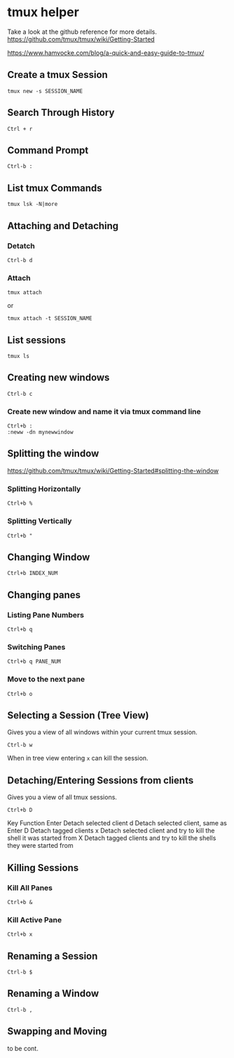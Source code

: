 # tmux helper


Take a look at the github reference for more details.
https://github.com/tmux/tmux/wiki/Getting-Started

https://www.hamvocke.com/blog/a-quick-and-easy-guide-to-tmux/

## Create a tmux Session
```
tmux new -s SESSION_NAME
```

## Search Through History
```
Ctrl + r
```

## Command Prompt
```
Ctrl-b :
```

## List tmux Commands
```
tmux lsk -N|more
```


## Attaching and Detaching

### Detatch 
```
Ctrl-b d
```

### Attach
```
tmux attach
``` 
or 
```
tmux attach -t SESSION_NAME
```
	
## List sessions
```
tmux ls
```

## Creating new windows
```
Ctrl-b c
```

### Create new window and name it via tmux command line
```
Ctrl+b :
:neww -dn mynewwindow
```

## Splitting the window
https://github.com/tmux/tmux/wiki/Getting-Started#splitting-the-window

### Splitting Horizontally
```
Ctrl+b %
```
### Splitting Vertically
```
Ctrl+b "
```
## Changing Window
```
Ctrl+b INDEX_NUM
```

## Changing panes
### Listing Pane Numbers
```
Ctrl+b q
```
### Switching Panes
```
Ctrl+b q PANE_NUM
```
### Move to the next pane
```
Ctrl+b o
```

## Selecting a Session (Tree View)
Gives you a view of all windows within your current tmux session.
```
Ctrl-b w
```
When in tree view entering ```x``` can kill the session.

## Detaching/Entering Sessions from clients
Gives you a view of all tmux sessions.
```
Ctrl+b D
```

Key	Function
Enter	Detach selected client
d	Detach selected client, same as Enter
D	Detach tagged clients
x	Detach selected client and try to kill the shell it was started from
X	Detach tagged clients and try to kill the shells they were started from

## Killing Sessions
### Kill All Panes 
```
Ctrl+b &
```
### Kill Active Pane
```
Ctrl+b x
```

## Renaming a Session
```
Ctrl-b $
```

## Renaming a Window
```
Ctrl-b ,
```


## Swapping and Moving

to be cont.

